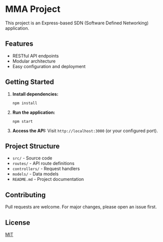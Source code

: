# MMA Project

This project is an Express-based SDN (Software Defined Networking) application.

## Features

- RESTful API endpoints
- Modular architecture
- Easy configuration and deployment

## Getting Started

1. **Install dependencies:**
   ```
   npm install
   ```

2. **Run the application:**
   ```
   npm start
   ```

3. **Access the API:**
   Visit `http://localhost:3000` (or your configured port).

## Project Structure

- `src/` - Source code
- `routes/` - API route definitions
- `controllers/` - Request handlers
- `models/` - Data models
- `README.md` - Project documentation

## Contributing

Pull requests are welcome. For major changes, please open an issue first.

## License

[MIT](LICENSE)